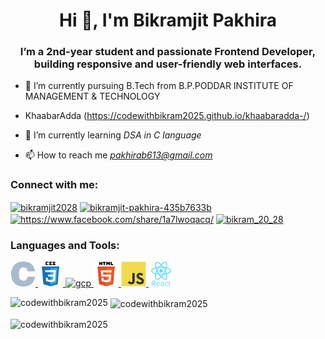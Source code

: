 <h1 align="center">Hi 👋, I'm Bikramjit Pakhira</h1>
<h3 align="center">I’m a 2nd-year student and passionate Frontend Developer, building responsive and user-friendly web interfaces.</h3>

- 🔭 I’m currently pursuing B.Tech from B.P.PODDAR INSTITUTE OF MANAGEMENT & TECHNOLOGY
-  KhaabarAdda (https://codewithbikram2025.github.io/khaabaradda-/)

- 🌱 I’m currently learning *DSA in C language*

- 📫 How to reach me *pakhirab613@gmail.com*

<h3 align="left">Connect with me:</h3>
<p align="left">
<a href="https://twitter.com/bikramjit2028" target="blank"><img align="center" src="https://raw.githubusercontent.com/rahuldkjain/github-profile-readme-generator/master/src/images/icons/Social/twitter.svg" alt="bikramjit2028" height="30" width="40" /></a>
<a href="https://linkedin.com/in/bikramjit-pakhira-435b7633b" target="blank"><img align="center" src="https://raw.githubusercontent.com/rahuldkjain/github-profile-readme-generator/master/src/images/icons/Social/linked-in-alt.svg" alt="bikramjit-pakhira-435b7633b" height="30" width="40" /></a>
<a href="https://fb.com/https://www.facebook.com/share/1a7lwoqacq/" target="blank"><img align="center" src="https://raw.githubusercontent.com/rahuldkjain/github-profile-readme-generator/master/src/images/icons/Social/facebook.svg" alt="https://www.facebook.com/share/1a7lwoqacq/" height="30" width="40" /></a>
<a href="https://instagram.com/bikram_20_28" target="blank"><img align="center" src="https://raw.githubusercontent.com/rahuldkjain/github-profile-readme-generator/master/src/images/icons/Social/instagram.svg" alt="bikram_20_28" height="30" width="40" /></a>
</p>

<h3 align="left">Languages and Tools:</h3>
<p align="left"> <a href="https://www.cprogramming.com/" target="_blank" rel="noreferrer"> <img src="https://raw.githubusercontent.com/devicons/devicon/master/icons/c/c-original.svg" alt="c" width="40" height="40"/> </a> <a href="https://www.w3schools.com/css/" target="_blank" rel="noreferrer"> <img src="https://raw.githubusercontent.com/devicons/devicon/master/icons/css3/css3-original-wordmark.svg" alt="css3" width="40" height="40"/> </a> <a href="https://cloud.google.com" target="_blank" rel="noreferrer"> <img src="https://www.vectorlogo.zone/logos/google_cloud/google_cloud-icon.svg" alt="gcp" width="40" height="40"/> </a> <a href="https://www.w3.org/html/" target="_blank" rel="noreferrer"> <img src="https://raw.githubusercontent.com/devicons/devicon/master/icons/html5/html5-original-wordmark.svg" alt="html5" width="40" height="40"/> </a> <a href="https://developer.mozilla.org/en-US/docs/Web/JavaScript" target="_blank" rel="noreferrer"> <img src="https://raw.githubusercontent.com/devicons/devicon/master/icons/javascript/javascript-original.svg" alt="javascript" width="40" height="40"/> </a> <a href="https://reactjs.org/" target="_blank" rel="noreferrer"> <img src="https://raw.githubusercontent.com/devicons/devicon/master/icons/react/react-original-wordmark.svg" alt="react" width="40" height="40"/> </a> </p>

<p><img align="left" src="https://github-readme-stats.vercel.app/api/top-langs?username=codewithbikram2025&show_icons=true&locale=en&layout=compact" alt="codewithbikram2025" /></p>

<p>&nbsp;<img align="center" src="https://github-readme-stats.vercel.app/api?username=codewithbikram2025&show_icons=true&locale=en" alt="codewithbikram2025" /></p>

<p><img align="center" src="https://github-readme-streak-stats.herokuapp.com/?user=codewithbikram2025&" alt="codewithbikram2025" /></p>
